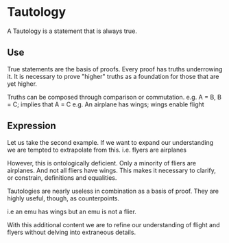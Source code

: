 # Tautology

A Tautology is a statement that is always true.


## Use

True statements are the basis of proofs.
Every proof has truths underrowing it.
It is necessary to prove "higher" truths as a foundation for those that are yet higher.

Truths can be composed through comparison or commutation.
e.g. A = B, B = C; implies that A = C
e.g. An airplane has wings; wings enable flight


## Expression

Let us take the second example.
If we want to expand our understanding we are tempted to extrapolate from this.
i.e. flyers are airplanes

However, this is ontologically deficient.
Only a minority of fliers are airplanes.
And not all fliers have wings.
This makes it necessary to clarify, or constrain, definitions and equalities.

Tautologies are nearly useless in combination as a basis of proof.
They are highly useful, though, as counterpoints.

i.e an emu has wings but an emu is not a flier.

With this additional content we are to refine our understanding of flight and flyers without delving into extraneous details.
